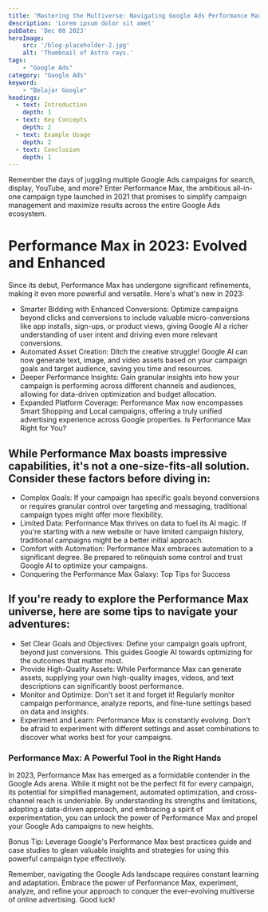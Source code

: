 ```yaml
---
title: 'Mastering the Multiverse: Navigating Google Ads Performance Max in 2023'
description: 'Lorem ipsum dolor sit amet'
pubDate: 'Dec 08 2023'
heroImage: 
    src: '/blog-placeholder-2.jpg'
    alt: 'Thumbnail of Astro rays.'
tags: 
    - "Google Ads"
category: "Google Ads"
keyword: 
    - "Belajar Google"
headings:
  - text: Introduction
    depth: 1
  - text: Key Concepts
    depth: 2
  - text: Example Usage
    depth: 2
  - text: Conclusion
    depth: 1
---
```


Remember the days of juggling multiple Google Ads campaigns for search, display, YouTube, and more? Enter Performance Max, the ambitious all-in-one campaign type launched in 2021 that promises to simplify campaign management and maximize results across the entire Google Ads ecosystem.

# Performance Max in 2023: Evolved and Enhanced

Since its debut, Performance Max has undergone significant refinements, making it even more powerful and versatile. Here's what's new in 2023:

* Smarter Bidding with Enhanced Conversions: Optimize campaigns beyond clicks and conversions to include valuable micro-conversions like app installs, sign-ups, or product views, giving Google AI a richer understanding of user intent and driving even more relevant conversions.
* Automated Asset Creation: Ditch the creative struggle! Google AI can now generate text, image, and video assets based on your campaign goals and target audience, saving you time and resources.
* Deeper Performance Insights: Gain granular insights into how your campaign is performing across different channels and audiences, allowing for data-driven optimization and budget allocation.
* Expanded Platform Coverage: Performance Max now encompasses Smart Shopping and Local campaigns, offering a truly unified advertising experience across Google properties.
Is Performance Max Right for You?

## While Performance Max boasts impressive capabilities, it's not a one-size-fits-all solution. Consider these factors before diving in:

* Complex Goals: If your campaign has specific goals beyond conversions or requires granular control over targeting and messaging, traditional campaign types might offer more flexibility.
* Limited Data: Performance Max thrives on data to fuel its AI magic. If you're starting with a new website or have limited campaign history, traditional campaigns might be a better initial approach.
* Comfort with Automation: Performance Max embraces automation to a significant degree. Be prepared to relinquish some control and trust Google AI to optimize your campaigns.
* Conquering the Performance Max Galaxy: Top Tips for Success

## If you're ready to explore the Performance Max universe, here are some tips to navigate your adventures:

* Set Clear Goals and Objectives: Define your campaign goals upfront, beyond just conversions. This guides Google AI towards optimizing for the outcomes that matter most.
* Provide High-Quality Assets: While Performance Max can generate assets, supplying your own high-quality images, videos, and text descriptions can significantly boost performance.
* Monitor and Optimize: Don't set it and forget it! Regularly monitor campaign performance, analyze reports, and fine-tune settings based on data and insights.
* Experiment and Learn: Performance Max is constantly evolving. Don't be afraid to experiment with different settings and asset combinations to discover what works best for your campaigns.

### Performance Max: A Powerful Tool in the Right Hands

In 2023, Performance Max has emerged as a formidable contender in the Google Ads arena. While it might not be the perfect fit for every campaign, its potential for simplified management, automated optimization, and cross-channel reach is undeniable. By understanding its strengths and limitations, adopting a data-driven approach, and embracing a spirit of experimentation, you can unlock the power of Performance Max and propel your Google Ads campaigns to new heights.

Bonus Tip: Leverage Google's Performance Max best practices guide and case studies to glean valuable insights and strategies for using this powerful campaign type effectively.

Remember, navigating the Google Ads landscape requires constant learning and adaptation. Embrace the power of Performance Max, experiment, analyze, and refine your approach to conquer the ever-evolving multiverse of online advertising. Good luck!